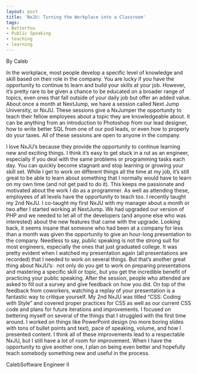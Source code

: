 ```yaml
---
layout: post
title: 'NxJU: Turning the Workplace into a Classroom'
tags:
- BetterYou
- Public Speaking
- teaching
- learning
---
```



By Caleb


In the workplace, most people develop a specific level of knowledge and skill based on their role in the company. You are lucky if you have the opportunity to continue to learn and build your skills at your job. However, it’s pretty rare to be given a chance to be educated on a broader range of topics, even ones that fall outside of your daily job but offer an added value.
About once a month at NextJump, we have a session called Next Jump University, or NxJU. These sessions give a NxJumper the opportunity to teach their fellow employees about a topic they are knowledgeable about. It can be anything from an introduction to Photoshop from our lead designer, how to write better SQL from one of our pod leads, or even how to properly do your taxes. All of these sessions are open to anyone in the company.

I love NxJU’s because they provide the opportunity to continue learning new and exciting things. I think it’s easy to get stuck in a rut as an engineer, especially if you deal with the same problems or programming tasks each day. You can quickly become stagnant and stop learning or growing your skill set. While I get to work on different things all the time at my job, it’s still great to be able to learn about something that I normally would have to learn on my own time (and not get paid to do it). This keeps me passionate and motivated about the work I do as a programmer.
As well as attending these, employees of all levels have the opportunity to teach too. I recently taught my 2nd NxJU. I co-taught my first NxJU with my manager about a month or two after I started working at NextJump. We had upgraded our version of PHP and we needed to let all of the developers (and anyone else who was interested) about the new features that came with the upgrade.
Looking back, it seems insane that someone who had been at a company for less than a month was given the opportunity to give an hour-long presentation to the company. Needless to say, public speaking is not the strong suit for most engineers, especially the ones that just graduated college. It was pretty evident when I watched my presentation again (all presentations are recorded) that I needed to work on several things. But that’s another great thing about NxJU’s:  not only do you get to work on preparing presentations and mastering a specific skill or topic, but you get the incredible benefit of practicing your public speaking. After the session, people who attended are asked to fill out a survey and give feedback on how you did. On top of the feedback from coworkers, watching a replay of your presentation is a fantastic way to critique yourself.
My 2nd NxJU was titled “CSS: Coding with Style” and covered proper practices for CSS as well as our current CSS code and plans for future iterations and improvements. I focused on bettering myself on several of the things that I struggled with the first time around. I worked on things like PowerPoint design (no more boring slides with tons of bullet points and text), pace of speaking, volume, and how I presented content. I think all of these improvements lead to a respectable NxJU, but I still have a lot of room for improvement. When I have the opportunity to give another one, I plan on being even better and hopefully teach somebody something new and useful in the process.


CalebSoftware Engineer II





